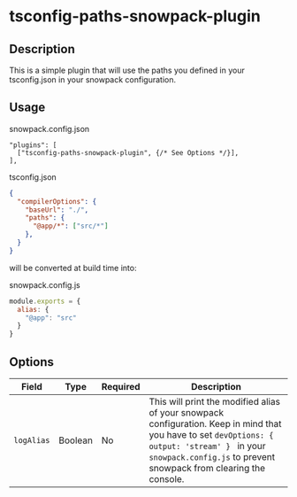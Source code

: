 # tsconfig-paths-snowpack-plugin

## Description
This is a simple plugin that will use the paths you defined in your tsconfig.json in your snowpack configuration.

## Usage

snowpack.config.json
```
"plugins": [
  ["tsconfig-paths-snowpack-plugin", {/* See Options */}],
],
```

tsconfig.json
```json
{
  "compilerOptions": {
    "baseUrl": "./",
    "paths": {
      "@app/*": ["src/*"]
    },
  }
}
```

will be converted at build time into:

snowpack.config.js
```js
module.exports = {
  alias: {
    "@app": "src"
  }
}
```

## Options
| Field      | Type    | Required | Description                                                        |
|------------|---------|----------|--------------------------------------------------------------------|
| `logAlias` | Boolean | No       | This will print the modified alias of your snowpack configuration. Keep in mind that you have to set `devOptions: { output: 'stream' } ` in your `snowpack.config.js` to prevent snowpack from clearing the console. |